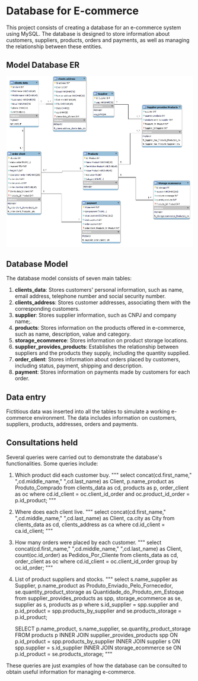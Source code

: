 # Database for E-commerce

This project consists of creating a database for an e-commerce system using MySQL. The database is designed to store information about customers, suppliers, products, orders and payments, as well as managing the relationship between these entities.

## Model Database ER
<img src="banco de dados/e-commerce.png" alt="relational database schema">

## Database Model
The database model consists of seven main tables:

1. **clients_data**: Stores customers' personal information, such as name, email address, telephone number and social security number.
2. **clients_address**: Stores customer addresses, associating them with the corresponding customers.
3. **supplier**: Stores supplier information, such as CNPJ and company name;.
4. **products**: Stores information on the products offered in e-commerce, such as name, description, value and category.
5. **storage_ecommerce**: Stores information on product storage locations.
6. **supplier_provides_products**: Establishes the relationship between suppliers and the products they supply, including the quantity supplied.
7. **order_client**: Stores information about orders placed by customers, including status, payment, shipping and description.
8. **payment**: Stores information on payments made by customers for each order.

## Data entry

Fictitious data was inserted into all the tables to simulate a working e-commerce environment. The data includes information on customers, suppliers, products, addresses, orders and payments.

## Consultations held

Several queries were carried out to demonstrate the database's functionalities. Some queries include:

1. Which product did each customer buy.
  """
    select concat(cd.first_name," ",cd.middle_name," ",cd.last_name) as Client, p.name_product as Produto_Comprado
    from clients_data as cd, products as p, order_client as oc
    where cd.id_client = oc.client_id_order and oc.product_id_order = p.id_product; 
  """
2. Where does each client live.
   """
       select concat(cd.first_name," ",cd.middle_name," ",cd.last_name) as Client, ca.city as City
       from clients_data as cd, clients_address as ca
       where cd.id_client = ca.id_client;
   """
3. How many orders were placed by each customer.
   """
    select concat(cd.first_name," ",cd.middle_name," ",cd.last_name) as Client, count(oc.id_order) as Pedidos_Por_Cliente
    from clients_data as cd, order_client as oc
    where cd.id_client = oc.client_id_order
    group by oc.id_order;
  """
4. List of product suppliers and stocks.
   """
    select s.name_supplier as Supplier, p.name_product as Produto_Enviado_Pelo_Fornecedor, se.quantity_product_storage as Quantidade_do_Produto_em_Estoque
    from supplier_provides_products as spp, storage_ecommerce as se, supplier as s, products as p
    where s.id_supplier = spp.supplier and p.id_product = spp.products_by_supplier and se.products_storage = p.id_product;
    
    SELECT p.name_product, s.name_supplier, se.quantity_product_storage
    FROM products p
    INNER JOIN supplier_provides_products spp ON p.id_product = spp.products_by_supplier
    INNER JOIN supplier s ON spp.supplier = s.id_supplier
    INNER JOIN storage_ecommerce se ON p.id_product = se.products_storage;
  """

These queries are just examples of how the database can be consulted to obtain useful information for managing e-commerce.



